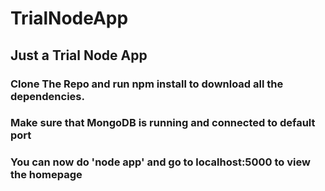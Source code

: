 # TrialNodeApp

## Just a Trial Node App

### Clone The Repo and run npm install to download all the dependencies.

### Make sure that MongoDB is running and connected to default port

### You can now do 'node app' and go to localhost:5000 to view the homepage

